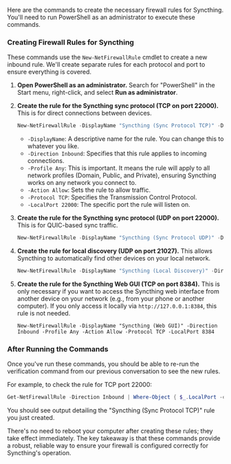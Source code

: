 Here are the commands to create the necessary firewall rules for Syncthing. You'll need to run PowerShell as an administrator to execute these commands.

### **Creating Firewall Rules for Syncthing**

These commands use the `New-NetFirewallRule` cmdlet to create a new inbound rule. We'll create separate rules for each protocol and port to ensure everything is covered.

1.  **Open PowerShell as an administrator.**
    Search for "PowerShell" in the Start menu, right-click, and select **Run as administrator**.

2.  **Create the rule for the Syncthing sync protocol (TCP on port 22000).**
    This is for direct connections between devices.

    ```powershell
    New-NetFirewallRule -DisplayName "Syncthing (Sync Protocol TCP)" -Direction Inbound -Profile Any -Action Allow -Protocol TCP -LocalPort 22000
    ```

      * `-DisplayName`: A descriptive name for the rule. You can change this to whatever you like.
      * `-Direction Inbound`: Specifies that this rule applies to incoming connections.
      * `-Profile Any`: This is important. It means the rule will apply to all network profiles (Domain, Public, and Private), ensuring Syncthing works on any network you connect to.
      * `-Action Allow`: Sets the rule to allow traffic.
      * `-Protocol TCP`: Specifies the Transmission Control Protocol.
      * `-LocalPort 22000`: The specific port the rule will listen on.

3.  **Create the rule for the Syncthing sync protocol (UDP on port 22000).**
    This is for QUIC-based sync traffic.

    ```powershell
    New-NetFirewallRule -DisplayName "Syncthing (Sync Protocol UDP)" -Direction Inbound -Profile Any -Action Allow -Protocol UDP -LocalPort 22000
    ```

4.  **Create the rule for local discovery (UDP on port 21027).**
    This allows Syncthing to automatically find other devices on your local network.

    ```powershell
    New-NetFirewallRule -DisplayName "Syncthing (Local Discovery)" -Direction Inbound -Profile Any -Action Allow -Protocol UDP -LocalPort 21027
    ```

5.  **Create the rule for the Syncthing Web GUI (TCP on port 8384).**
    This is only necessary if you want to access the Syncthing web interface from another device on your network (e.g., from your phone or another computer). If you only access it locally via `http://127.0.0.1:8384`, this rule is not needed.

    ```powerseria
    New-NetFirewallRule -DisplayName "Syncthing (Web GUI)" -Direction Inbound -Profile Any -Action Allow -Protocol TCP -LocalPort 8384
    ```

### **After Running the Commands**

Once you've run these commands, you should be able to re-run the verification command from our previous conversation to see the new rules.

For example, to check the rule for TCP port 22000:

```powershell
Get-NetFirewallRule -Direction Inbound | Where-Object { $_.LocalPort -eq "22000" -and $_.Action -eq "Allow" }
```

You should see output detailing the "Syncthing (Sync Protocol TCP)" rule you just created.

There's no need to reboot your computer after creating these rules; they take effect immediately. The key takeaway is that these commands provide a robust, reliable way to ensure your firewall is configured correctly for Syncthing's operation.

